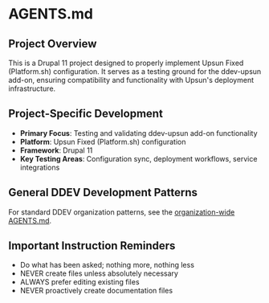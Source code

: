 # AGENTS.md

## Project Overview
This is a Drupal 11 project designed to properly implement Upsun Fixed (Platform.sh) configuration. It serves as a testing ground for the ddev-upsun add-on, ensuring compatibility and functionality with Upsun's deployment infrastructure.

## Project-Specific Development
- **Primary Focus**: Testing and validating ddev-upsun add-on functionality
- **Platform**: Upsun Fixed (Platform.sh) configuration
- **Framework**: Drupal 11
- **Key Testing Areas**: Configuration sync, deployment workflows, service integrations

## General DDEV Development Patterns
For standard DDEV organization patterns, see the [organization-wide AGENTS.md](https://github.com/ddev/.github/blob/main/AGENTS.md).

## Important Instruction Reminders
- Do what has been asked; nothing more, nothing less
- NEVER create files unless absolutely necessary
- ALWAYS prefer editing existing files
- NEVER proactively create documentation files